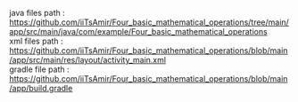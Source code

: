 java files path : https://github.com/iiTsAmir/Four_basic_mathematical_operations/tree/main/app/src/main/java/com/example/Four_basic_mathematical_operations
<br />
xml files path : https://github.com/iiTsAmir/Four_basic_mathematical_operations/blob/main/app/src/main/res/layout/activity_main.xml
<br />
gradle file path : https://github.com/iiTsAmir/Four_basic_mathematical_operations/blob/main/app/build.gradle

